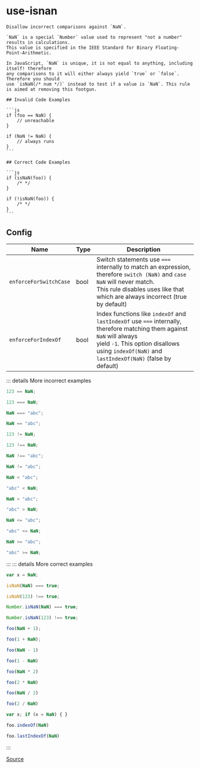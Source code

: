 <!--
 generated docs file, do not edit by hand, see xtask/docgen 
-->
# use-isnan

    Disallow incorrect comparisons against `NaN`.

    `NaN` is a special `Number` value used to represent "not a number" results in calculations.
    This value is specified in the IEEE Standard for Binary Floating-Point-Arithmetic.

    In JavaScript, `NaN` is unique, it is not equal to anything, including itself! therefore
    any comparisons to it will either always yield `true` or `false`. Therefore you should
    use `isNaN(/* num */)` instead to test if a value is `NaN`. This rule is aimed at removing this footgun.

    ## Invalid Code Examples

    ```js
    if (foo == NaN) {
        // unreachable
    }

    if (NaN != NaN) {
        // always runs
    }
    ```

    ## Correct Code Examples

    ```js
    if (isNaN(foo)) {
        /* */
    }

    if (!isNaN(foo)) {
        /* */
    }
    ```
    
## Config
| Name | Type | Description |
| ---- | ---- | ----------- |
| `enforceForSwitchCase` | bool |  Switch statements use `===` internally to match an expression, therefore `switch (NaN)` and `case NaN` will never match.<br>This rule disables uses like that which are always incorrect (true by default) |
| `enforceForIndexOf` | bool |  Index functions like `indexOf` and `lastIndexOf` use `===` internally, therefore matching them against `NaN` will always<br>yield `-1`. This option disallows using `indexOf(NaN)` and `lastIndexOf(NaN)` (false by default) |

::: details More incorrect examples

```js
123 == NaN;
```

```js
123 === NaN;
```

```js
NaN === "abc";
```

```js
NaN == "abc";
```

```js
123 != NaN;
```

```js
123 !== NaN;
```

```js
NaN !== "abc";
```

```js
NaN != "abc";
```

```js
NaN < "abc";
```

```js
"abc" < NaN;
```

```js
NaN > "abc";
```

```js
"abc" > NaN;
```

```js
NaN <= "abc";
```

```js
"abc" <= NaN;
```

```js
NaN >= "abc";
```

```js
"abc" >= NaN;
```
:::
::: details More correct examples

```js
var x = NaN;
```

```js
isNaN(NaN) === true;
```

```js
isNaN(123) !== true;
```

```js
Number.isNaN(NaN) === true;
```

```js
Number.isNaN(123) !== true;
```

```js
foo(NaN + 1);
```

```js
foo(1 + NaN);
```

```js
foo(NaN - 1)
```

```js
foo(1 - NaN)
```

```js
foo(NaN * 2)
```

```js
foo(2 * NaN)
```

```js
foo(NaN / 2)
```

```js
foo(2 / NaN)
```

```js
var x; if (x = NaN) { }
```

```js
foo.indexOf(NaN)
```

```js
foo.lastIndexOf(NaN)
```
:::

[Source](https://github.com/RDambrosio016/RSLint/tree/master/crates/rslint_core/src/groups/errors/use_isnan.rs)